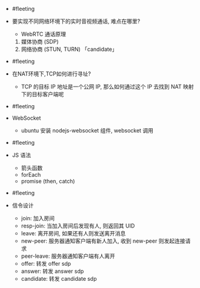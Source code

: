 

- #fleeting
- 要实现不同网络环境下的实时音视频通话, 难点在哪里?
    - WebRTC 通话原理
    1. 媒体协商 (SDP)
    2. 网络协商 (STUN, TURN) 「candidate」

- #fleeting
- 在NAT环境下,TCP如何进行寻址?
    - TCP 的目标 IP 地址是一个公网 IP, 那么如何通过这个 IP 去找到 NAT 映射下的目标客户端呢

- #fleeting
- WebSocket
    - ubuntu 安装 nodejs-websocket 组件, websocket 调用

- #fleeting 
- JS 语法
    - 箭头函数
    - forEach
    - promise (then, catch)

- #fleeting 
- 信令设计
    - join: 加入房间
    - resp-join: 当加入房间后发现有人, 则返回其 UID
    - leave: 离开房间, 如果还有人则发送离开消息
    - new-peer: 服务器通知客户端有新人加入, 收到 new-peer 则发起连接请求
    - peer-leave: 服务器通知客户端有人离开
    - offer: 转发 offer sdp
    - answer: 转发 answer sdp
    - candidate: 转发 candidate sdp